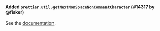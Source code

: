 #### Added `prettier.util.getNextNonSpaceNonCommentCharacter` (#14317 by @fisker)

See the [documentation](https://prettier.io/docs/en/plugins.html#utility-functions).
